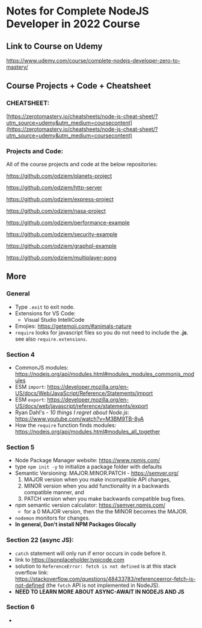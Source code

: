 # Notes for Complete NodeJS Developer in 2022 Course

## Link to Course on Udemy

https://www.udemy.com/course/complete-nodejs-developer-zero-to-mastery/

## Course Projects + Code + Cheatsheet

### CHEATSHEET:

[https://zerotomastery.io/cheatsheets/node-js-cheat-sheet/?utm_source=udemy&utm_medium=coursecontent](https://zerotomastery.io/cheatsheets/node-js-cheat-sheet/?utm_source=udemy&utm_medium=coursecontent)

### Projects and Code:

All of the course projects and code at the below repositories:

https://github.com/odziem/planets-project

https://github.com/odziem/http-server

https://github.com/odziem/express-project

https://github.com/odziem/nasa-project

https://github.com/odziem/performance-example

https://github.com/odziem/security-example

https://github.com/odziem/graphql-example

https://github.com/odziem/multiplayer-pong

## More

### General

- Type `.exit` to exit node.
- Extensions for VS Code:
  - Visual Studio IntelliCode
- Emojies: https://getemoji.com/#animals-nature
- `require` looks for javascript files so you do not need to include the **.js**. see also `require.extensions`.

### Section 4

- CommonJS modules: https://nodejs.org/api/modules.html#modules_modules_commonjs_modules
- ESM `import`: https://developer.mozilla.org/en-US/docs/Web/JavaScript/Reference/Statements/import
- ESM `export`: https://developer.mozilla.org/en-US/docs/web/javascript/reference/statements/export
- Ryan Dahl's - _10 things I regret about Node.js_: https://www.youtube.com/watch?v=M3BM9TB-8yA
- How the `require` function finds modules: https://nodejs.org/api/modules.html#modules_all_together

### Section 5

- Node Package Manager website: https://www.npmjs.com/
- type `npm init -y` to initialize a package folder with defaults
- Semantic Versioning: MAJOR.MINOR.PATCH - https://semver.org/
  1. MAJOR version when you make incompatible API changes,
  2. MINOR version when you add functionality in a backwards compatible manner, and
  3. PATCH version when you make backwards compatible bug fixes.
- npm semantic version calculator: https://semver.npmjs.com/
  - for a 0 MAJOR version, then the the MINOR becomes the MAJOR.
- `nodemon` monitors for changes.
- **In general, Don't install NPM Packages Glocally**

### Section 22 (async JS):

- `catch` statement will only run if error occurs in code before it.
- link to https://jsonplaceholder.typicode.com
- solution to `ReferenceError: fetch is not defined` is at this stack overflow link: https://stackoverflow.com/questions/48433783/referenceerror-fetch-is-not-defined (the `fetch` API is not implemented in NodeJS).
- **NEED TO LEARN MORE ABOUT ASYNC-AWAIT IN NODEJS AND JS**

### Section 6

-
